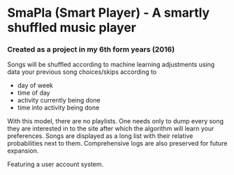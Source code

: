 # SmaPla (**Sma**rt **Pla**yer) - A smartly shuffled music player 
### Created as a project in my 6th form years (2016)


Songs will be shuffled according to machine learning adjustments using data your previous song choices/skips according to
* day of week
* time of day
* activity currently being done
* time into activity being done

With this model, there are no playlists. One needs only to dump every song they are interested in to the site after which the algorithm will learn your preferences.
Songs are displayed as a long list with their relative probabilities next to them.
Comprehensive logs are also preserved for future expansion.

Featuring a user account system.
